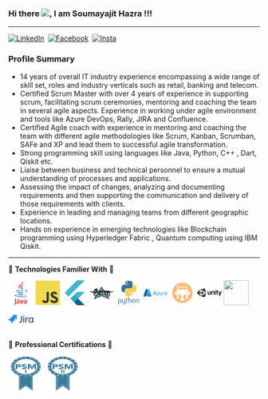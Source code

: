 ### Hi there <img src="https://raw.githubusercontent.com/MartinHeinz/MartinHeinz/master/wave.gif" width="30px">, I am Soumayajit Hazra !!!
---

[![LinkedIn](https://img.shields.io/badge/linkedin-%230077B5.svg?style=for-the-badge&logo=linkedin&logoColor=white)](https://www.linkedin.com/in/soumayajit-hazra-20437b18/)
&nbsp;[![Facebook](https://img.shields.io/badge/Facebook-%231877F2.svg?style=for-the-badge&logo=Facebook&logoColor=white)](https://www.facebook.com/soumayajit.hazra)&nbsp;   [![Insta](https://img.shields.io/badge/futoscope-%23E4405F.svg?style=for-the-badge&logo=Instagram&logoColor=white)](https://www.instagram.com/futoscope/)&nbsp;   

### Profile Summary

- 14 years of overall IT industry experience encompassing a wide range of skill set, roles and industry verticals such as retail, banking and telecom. 
- Certified Scrum Master with over 4 years of experience in supporting scrum, facilitating scrum ceremonies, mentoring and coaching the team in several agile aspects. Experience in working under agile environment and tools like Azure DevOps, Rally, JIRA and Confluence. 
- Certified Agile coach with experience in mentoring and coaching the team with different agile methodologies like Scrum, Kanban, Scrumban, SAFe and XP and lead them to successful agile transformation.
- Strong programming skill using languages like Java, Python, C++ , Dart, Qiskit etc.
- Liaise between business and technical personnel to ensure a mutual understanding of processes and applications.
- Assessing the impact of changes, analyzing and documenting requirements and then supporting the communication and delivery of those requirements with clients.
- Experience in leading and managing teams from different geographic locations.
- Hands on experience in emerging technologies like Blockchain programming using Hyperledger Fabric , Quantum computing using IBM Qiskit.

---
🧰 **Technologies Familier With** 🧰

<img src="https://github.com/devicons/devicon/blob/master/icons/java/java-original-wordmark.svg" width="50" height="50">  <img src="https://github.com/devicons/devicon/blob/master/icons/javascript/javascript-original.svg" width="50" height="50">  <img src="https://github.com/devicons/devicon/blob/master/icons/flutter/flutter-original.svg" width="50" height="50">  <img src="https://github.com/devicons/devicon/blob/master/icons/groovy/groovy-original.svg" width="50" height="50">  <img src="https://github.com/devicons/devicon/blob/master/icons/python/python-original-wordmark.svg" width="50" height="50">  <img src="https://github.com/devicons/devicon/blob/master/icons/azure/azure-original-wordmark.svg" width="50" height="50">  <img src="https://github.com/devicons/devicon/blob/master/icons/grails/grails-original.svg" width="50" height="50">  <img src="https://github.com/devicons/devicon/blob/master/icons/unity/unity-original-wordmark.svg" width="50" height="50">  <img src="https://upload.wikimedia.org/wikipedia/commons/5/51/Qiskit-Logo.svg" width="50" height="50">  <img src="https://github.com/devicons/devicon/blob/master/icons/jira/jira-original-wordmark.svg" width="50" height="50"> 

🧰 **Professional Certifications** 🧰

<img src="professional-scrum-master-i.svg" width="70" height="70">  <img src="professional-scrum-master-ii.svg" width="70" height="70">


	
